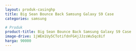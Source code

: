 ```yaml
---
layout: produk-casinghp
title: Big Sean Bounce Back Samsung Galaxy S9 Case
categories: samsung

# Produk
product-title: Big Sean Bounce Back Samsung Galaxy S9 Case
image-drive: 1jWEm1Uy5CTotifdnFG4jJJzsWu5qc8if
harga: 90000
---
```

